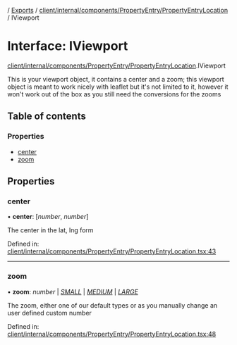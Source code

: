 [](../README.md) / [Exports](../modules.md) / [client/internal/components/PropertyEntry/PropertyEntryLocation](../modules/client_internal_components_propertyentry_propertyentrylocation.md) / IViewport

# Interface: IViewport

[client/internal/components/PropertyEntry/PropertyEntryLocation](../modules/client_internal_components_propertyentry_propertyentrylocation.md).IViewport

This is your viewport object, it contains a center
and a zoom; this viewport object is meant to work
nicely with leaflet but it's not limited to it, however
it won't work out of the box as you still need the conversions
for the zooms

## Table of contents

### Properties

- [center](client_internal_components_propertyentry_propertyentrylocation.iviewport.md#center)
- [zoom](client_internal_components_propertyentry_propertyentrylocation.iviewport.md#zoom)

## Properties

### center

• **center**: [*number*, *number*]

The center in the lat, lng form

Defined in: [client/internal/components/PropertyEntry/PropertyEntryLocation.tsx:43](https://github.com/onzag/itemize/blob/0e9b128c/client/internal/components/PropertyEntry/PropertyEntryLocation.tsx#L43)

___

### zoom

• **zoom**: *number* \| [*SMALL*](../enums/client_internal_components_propertyentry_propertyentrylocation.iviewportzoomenumtype.md#small) \| [*MEDIUM*](../enums/client_internal_components_propertyentry_propertyentrylocation.iviewportzoomenumtype.md#medium) \| [*LARGE*](../enums/client_internal_components_propertyentry_propertyentrylocation.iviewportzoomenumtype.md#large)

The zoom, either one of our default types or as you manually
change an user defined custom number

Defined in: [client/internal/components/PropertyEntry/PropertyEntryLocation.tsx:48](https://github.com/onzag/itemize/blob/0e9b128c/client/internal/components/PropertyEntry/PropertyEntryLocation.tsx#L48)
